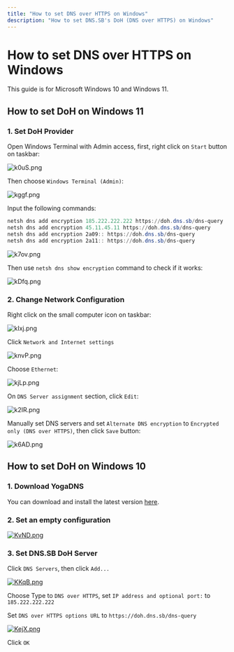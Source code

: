```yaml
---
title: "How to set DNS over HTTPS on Windows"
description: "How to set DNS.SB's DoH (DNS over HTTPS) on Windows"
---
```


# How to set DNS over HTTPS on Windows

This guide is for Microsoft Windows 10 and Windows 11.

## How to set DoH on Windows 11

### 1. Set DoH Provider

Open Windows Terminal with Admin access, first, right click on `Start` button on taskbar:

![k0uS.png](https://s3.image.hosting/2022/02/28/k0uS.png)

Then choose `Windows Terminal (Admin)`:

![kggf.png](https://s3.image.hosting/2022/02/28/kggf.png)

Input the following commands:

```powershell
netsh dns add encryption 185.222.222.222 https://doh.dns.sb/dns-query
netsh dns add encryption 45.11.45.11 https://doh.dns.sb/dns-query
netsh dns add encryption 2a09:: https://doh.dns.sb/dns-query
netsh dns add encryption 2a11:: https://doh.dns.sb/dns-query
```

![k7ov.png](https://s3.image.hosting/2022/02/28/k7ov.png)

Then use `netsh dns show encryption` command to check if it works:

![kDfq.png](https://s3.image.hosting/2022/02/28/kDfq.png)

### 2. Change Network Configuration

Right click on the small computer icon on taskbar:

![kIxj.png](https://s3.image.hosting/2022/02/28/kIxj.png)

Click `Network and Internet settings`

![knvP.png](https://s3.image.hosting/2022/02/28/knvP.png)

Choose `Ethernet`:

![kjLp.png](https://s3.image.hosting/2022/02/28/kjLp.png)

On `DNS Server assignment` section, click `Edit`:

![k2IR.png](https://s3.image.hosting/2022/02/28/k2IR.png)

Manually set DNS servers and set `Alternate DNS encryption` to `Encrypted only (DNS over HTTPS)`, then click `Save` button:

![k6AD.png](https://s3.image.hosting/2022/02/28/k6AD.png)

## How to set DoH on Windows 10

### 1. Download YogaDNS

You can download and install the latest version [here](https://yogadns.com/download/).

### 2. Set an empty configuration

[![KvND.png](https://s3.image.hosting/2021/07/02/KvND.png)](https://s3.image.hosting/2021/07/02/KvND.png)

### 3. Set DNS.SB DoH Server

Click `DNS Servers`, then click `Add...`

[![KKqB.png](https://s3.image.hosting/2021/07/02/KKqB.png)](https://s3.image.hosting/2021/07/02/KKqB.png)

Choose Type to `DNS over HTTPS`, set `IP address and optional port:` to `185.222.222.222`

Set `DNS over HTTPS options URL` to `https://doh.dns.sb/dns-query`

[![KejX.png](https://s3.image.hosting/2021/07/02/KejX.png)](https://s3.image.hosting/2021/07/02/KejX.png)

Click `OK`
